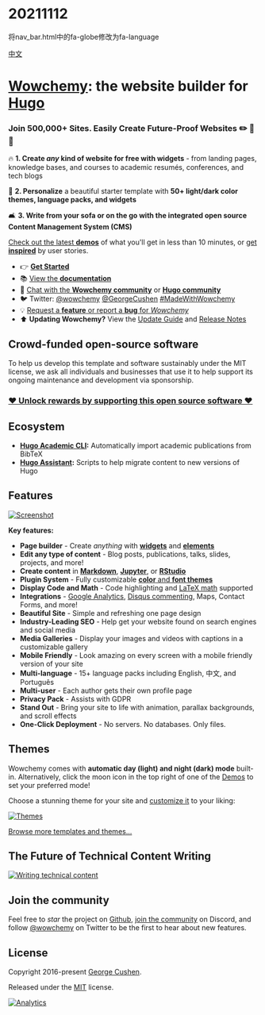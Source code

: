 # 20211112
将nav_bar.html中的fa-globe修改为fa-language


<!--<p align="center"><a href="https://wowchemy.com" target="_blank" rel="noopener"><img src="https://wowchemy.com/img/logo_200px.png" alt="Wowchemy Website Builder"></a></p>-->

[中文](https://wowchemy.com/zh/)

# [Wowchemy](https://wowchemy.com): the website builder for [Hugo](https://gohugo.io)

### Join 500,000+ Sites. Easily Create Future-Proof Websites ✏️ 📰 🚀

🔥 **1. Create _any_ kind of website for free with widgets** - from landing pages, knowledge bases, and courses to academic resumés, conferences, and tech blogs

🎨 **2. Personalize** a beautiful starter template with **50+ light/dark color themes, language packs, and widgets**

🛋 **3. Write from your sofa or on the go with the integrated open source Content Management System (CMS)**

[Check out the latest **demos**](https://wowchemy.com/templates/) of what you'll get in less than 10 minutes, or [get **inspired**](https://wowchemy.com/user-stories/) by user stories.

- 👉 [**Get Started**](https://wowchemy.com/templates/)
- 📚 [View the **documentation**](https://wowchemy.com/docs/)
- 💬 [Chat with the **Wowchemy community**](https://discord.gg/z8wNYzb) or [**Hugo community**](https://discourse.gohugo.io)
- 🐦 Twitter: [@wowchemy](https://twitter.com/wowchemy) [@GeorgeCushen](https://twitter.com/GeorgeCushen) [#MadeWithWowchemy](https://twitter.com/search?q=%28%23MadeWithWowchemy%20OR%20%23MadeWithAcademic%29&src=typed_query)
- 💡 [Request a **feature** or report a **bug** for _Wowchemy_](https://github.com/wowchemy/wowchemy-hugo-modules/issues)
- ⬆️ **Updating Wowchemy?** View the [Update Guide](https://wowchemy.com/docs/update/) and [Release Notes](https://wowchemy.com/updates/)

## Crowd-funded open-source software

To help us develop this template and software sustainably under the MIT license, we ask all individuals and businesses that use it to help support its ongoing maintenance and development via sponsorship.

### [❤️ Unlock rewards by supporting this open source software ❤️](https://wowchemy.com/plans/)

## Ecosystem

- **[Hugo Academic CLI](https://github.com/wowchemy/hugo-academic-cli/):** Automatically import academic publications from BibTeX
- **[Hugo Assistant](https://github.com/sourcethemes/hugo-assistant):** Scripts to help migrate content to new versions of Hugo

## Features

[![Screenshot](https://raw.githubusercontent.com/wowchemy/wowchemy-hugo-modules/master/academic.png)](https://wowchemy.com)

**Key features:**

- **Page builder** - Create _anything_ with [**widgets**](https://wowchemy.com/docs/page-builder/) and [**elements**](https://wowchemy.com/docs/writing-markdown-latex/)
- **Edit any type of content** - Blog posts, publications, talks, slides, projects, and more!
- **Create content** in [**Markdown**](https://wowchemy.com/docs/writing-markdown-latex/), [**Jupyter**](https://wowchemy.com/docs/import/jupyter/), or [**RStudio**](https://wowchemy.com/docs/install-locally/)
- **Plugin System** - Fully customizable [**color** and **font themes**](https://wowchemy.com/templates/)
- **Display Code and Math** - Code highlighting and [LaTeX math](https://en.wikibooks.org/wiki/LaTeX/Mathematics) supported
- **Integrations** - [Google Analytics](https://analytics.google.com), [Disqus commenting](https://disqus.com), Maps, Contact Forms, and more!
- **Beautiful Site** - Simple and refreshing one page design
- **Industry-Leading SEO** - Help get your website found on search engines and social media
- **Media Galleries** - Display your images and videos with captions in a customizable gallery
- **Mobile Friendly** - Look amazing on every screen with a mobile friendly version of your site
- **Multi-language** - 15+ language packs including English, 中文, and Português
- **Multi-user** - Each author gets their own profile page
- **Privacy Pack** - Assists with GDPR
- **Stand Out** - Bring your site to life with animation, parallax backgrounds, and scroll effects
- **One-Click Deployment** - No servers. No databases. Only files.

## Themes

Wowchemy comes with **automatic day (light) and night (dark) mode** built-in. Alternatively, click the moon icon in the top right of one of the [Demos](https://wowchemy.com/templates/) to set your preferred mode!

Choose a stunning theme for your site and [customize it](https://wowchemy.com/docs/customization/#custom-theme) to your liking:

[![Themes](https://raw.githubusercontent.com/wowchemy/wowchemy-hugo-modules/master/themes.png)](https://wowchemy.com/templates/)

[Browse more templates and themes...](https://wowchemy.com/templates/)

## The Future of Technical Content Writing

[![Writing technical content](https://wowchemy.com/img/docs/writing-technical-content.gif)](https://academic-demo.netlify.app/post/writing-technical-content/)

## Join the community

Feel free to _star_ the project on [Github](https://github.com/wowchemy/wowchemy-hugo-modules), [join the community](https://discord.gg/z8wNYzb) on Discord, and follow [@wowchemy](https://twitter.com/wowchemy) on Twitter to be the first to hear about new features.

## License

Copyright 2016-present [George Cushen](https://georgecushen.com).

Released under the [MIT](https://github.com/wowchemy/wowchemy-hugo-modules/blob/master/LICENSE.md) license.

[![Analytics](https://ga-beacon.appspot.com/UA-78646709-2/wowchemy-hugo-modules/readme?pixel)](https://github.com/igrigorik/ga-beacon)
